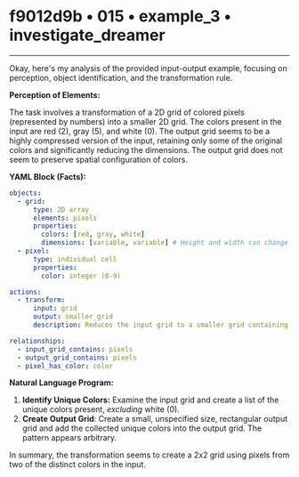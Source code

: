 # f9012d9b • 015 • example_3 • investigate_dreamer

---
Okay, here's my analysis of the provided input-output example, focusing on perception, object identification, and the transformation rule.

**Perception of Elements:**

The task involves a transformation of a 2D grid of colored pixels (represented by numbers) into a smaller 2D grid. The colors present in the input are red (2), gray (5), and white (0). The output grid seems to be a highly compressed version of the input, retaining only some of the original colors and significantly reducing the dimensions. The output grid does not seem to preserve spatial configuration of colors.

**YAML Block (Facts):**



```yaml
objects:
  - grid:
      type: 2D array
      elements: pixels
      properties:
        colors: [red, gray, white]
        dimensions: [variable, variable] # Height and width can change
  - pixel:
      type: individual cell
      properties:
        color: integer (0-9)

actions:
  - transform:
      input: grid
      output: smaller_grid
      description: Reduces the input grid to a smaller grid containing a subset of colors from the original grid

relationships:
  - input_grid_contains: pixels
  - output_grid_contains: pixels
  - pixel_has_color: color

```



**Natural Language Program:**

1.  **Identify Unique Colors:** Examine the input grid and create a list of the unique colors present, *excluding* white (0).
2. **Create Output Grid**: Create a small, unspecified size, rectangular output grid and add the collected unique colors into the output grid. The pattern appears arbitrary.

In summary, the transformation seems to create a 2x2 grid using pixels from two of the distinct colors in the input.

